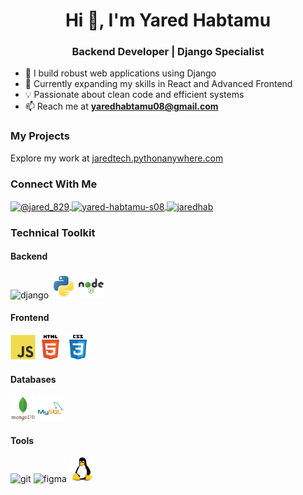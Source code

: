 <h1 align="center">Hi 👋, I'm Yared Habtamu</h1>
<h3 align="center">Backend Developer | Django Specialist</h3>

- 🔭 I build robust web applications using Django
- 🌱 Currently expanding my skills in React and Advanced Frontend
- 💡 Passionate about clean code and efficient systems
- 📫 Reach me at **yaredhabtamu08@gmail.com**

<h3 align="left">My Projects</h3>
<p>Explore my work at <a href="https://jaredtech.pythonanywhere.com/" target="_blank">jaredtech.pythonanywhere.com</a></p>

<h3 align="left">Connect With Me</h3>
<p align="left">
  <a href="https://twitter.com/@jared_829" target="blank">
    <img align="center" src="https://raw.githubusercontent.com/rahuldkjain/github-profile-readme-generator/master/src/images/icons/Social/twitter.svg" alt="@jared_829" height="30" width="40" />
  </a>
  <a href="https://linkedin.com/in/yared-habtamu-s08" target="blank">
    <img align="center" src="https://raw.githubusercontent.com/rahuldkjain/github-profile-readme-generator/master/src/images/icons/Social/linked-in-alt.svg" alt="yared-habtamu-s08" height="30" width="40" />
  </a>
  <a href="https://www.leetcode.com/jaredhab" target="blank">
    <img align="center" src="https://raw.githubusercontent.com/rahuldkjain/github-profile-readme-generator/master/src/images/icons/Social/leet-code.svg" alt="jaredhab" height="30" width="40" />
  </a>
</p>

<h3 align="left">Technical Toolkit</h3>
<div align="left">
  <h4>Backend</h4>
  <img src="https://cdn.worldvectorlogo.com/logos/django.svg" alt="django" width="40" height="40"/>
  <img src="https://raw.githubusercontent.com/devicons/devicon/master/icons/python/python-original.svg" alt="python" width="40" height="40"/>
  <img src="https://raw.githubusercontent.com/devicons/devicon/master/icons/nodejs/nodejs-original-wordmark.svg" alt="nodejs" width="40" height="40"/>
  
  <h4>Frontend</h4>
  <img src="https://raw.githubusercontent.com/devicons/devicon/master/icons/javascript/javascript-original.svg" alt="javascript" width="40" height="40"/>
  <img src="https://raw.githubusercontent.com/devicons/devicon/master/icons/html5/html5-original-wordmark.svg" alt="html5" width="40" height="40"/>
  <img src="https://raw.githubusercontent.com/devicons/devicon/master/icons/css3/css3-original-wordmark.svg" alt="css3" width="40" height="40"/>
  
  <h4>Databases</h4>
  <img src="https://raw.githubusercontent.com/devicons/devicon/master/icons/mongodb/mongodb-original-wordmark.svg" alt="mongodb" width="40" height="40"/>
  <img src="https://raw.githubusercontent.com/devicons/devicon/master/icons/mysql/mysql-original-wordmark.svg" alt="mysql" width="40" height="40"/>
  
  <h4>Tools</h4>
  <img src="https://www.vectorlogo.zone/logos/git-scm/git-scm-icon.svg" alt="git" width="40" height="40"/>
  <img src="https://www.vectorlogo.zone/logos/figma/figma-icon.svg" alt="figma" width="40" height="40"/>
  <img src="https://raw.githubusercontent.com/devicons/devicon/master/icons/linux/linux-original.svg" alt="linux" width="40" height="40"/>
</div>
